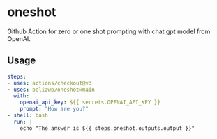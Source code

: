 # oneshot

Github Action for zero or one shot prompting with chat gpt model from OpenAI.

## Usage

```yaml
steps:
- uses: actions/checkout@v3
- uses: belizwp/oneshot@main
  with:
    openai_api_key: ${{ secrets.OPENAI_API_KEY }}
    prompt: "How are you?"
- shell: bash
  run: |
    echo "The answer is ${{ steps.oneshot.outputs.output }}"
```
